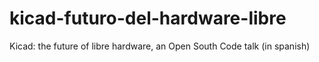# kicad-futuro-del-hardware-libre
Kicad: the future of libre hardware, an Open South Code talk (in spanish)
